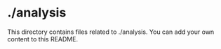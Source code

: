 # ./analysis
This directory contains files related to ./analysis.
You can add your own content to this README.
